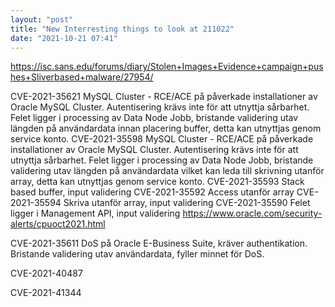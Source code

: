 ```yaml
---
layout: "post"
title: "New Interresting things to look at 211022"
date: "2021-10-21 07:41"
---
```

https://isc.sans.edu/forums/diary/Stolen+Images+Evidence+campaign+pushes+Sliverbased+malware/27954/

CVE-2021-35621
MySQL Cluster - RCE/ACE på påverkade installationer av Oracle MySQL Cluster. Autentisering krävs inte för att utnyttja sårbarhet. Felet ligger i processing av Data Node Jobb, bristande validering utav längden på användardata innan placering buffer, detta kan utnyttjas genom service konto.
CVE-2021-35598
MySQL Cluster - RCE/ACE på påverkade installationer av Oracle MySQL Cluster. Autentisering krävs inte för att utnyttja sårbarhet. Felet ligger i processing av Data Node Jobb, bristande validering utav längden på användardata vilket kan leda till skrivning utanför array, detta kan utnyttjas genom service konto.
CVE-2021-35593
Stack based buffer, input validering
CVE-2021-35592
Access utanför array
CVE-2021-35594
Skriva utanför array, input validering 
CVE-2021-35590
Felet ligger i Management API, input validering
https://www.oracle.com/security-alerts/cpuoct2021.html

CVE-2021-35611
DoS på Oracle E-Business Suite, kräver authentikation. Bristande validering utav användardata, fyller minnet för DoS. 

CVE-2021-40487

CVE-2021-41344